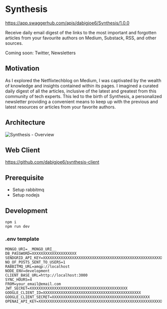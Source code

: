# Synthesis

https://app.swaggerhub.com/apis/dabigjoe6/Synthesis/1.0.0

Receive daily email digest of the links to the most important and forgotten articles from your favourite authors on Medium, Substack, RSS, and other sources.

Coming soon: Twitter, Newsletters

## Motivation
As I explored the Netflixtechblog on Medium, I was captivated by the wealth of knowledge and insights contained within its pages. I imagined a curated daily digest of all the articles, inclusive of the latest and greatest from this community of tech experts. This led to the birth of Synthesis, a personalized newsletter providing a convenient means to keep up with the previous and latest resources or articles from your favorite authors.

## Architecture
![Synthesis - Overview](https://user-images.githubusercontent.com/20970329/196035399-cced71fb-1b7e-4139-a15b-5c23c671a4a7.png)

## Web Client
https://github.com/dabigjoe6/synthesis-client


## Prerequisite
- Setup rabbitmq
- Setup nodejs

## Development
```
npm i
npm run dev
```

### .env template
```
MONGO_URI=__MONGO_URI__
DB_PASSWORD=XXXXXXXXXXXXXXXXXXXX
SENDGRID_API_KEY=XXXXXXXXXXXXXXXXXXXXXXXXXXXXXXXXXXXXXXXXXXXXXXXXXXXXXXXXXXXXXXX
NO_OF_POSTS_SENT_TO_USERS=1
RABBITMQ_URL=amqp://localhost
NODE_ENV=development
CLIENT_BASE_URL=http://localhost:3000
SYNC_HOURS=4
FROM=your_email@email.com
JWT_SECRET=XXXXXXXXXXXXXXXXXXXXXXXXXXXXXXXXXXXXXXXXXXXX
GOOGLE_CLIENT_ID=XXXXXXXXXXXXXXXXXXXXXXXXXXXXXXXXXXXXXXXXXXXX
GOOGLE_CLIENT_SECRET=XXXXXXXXXXXXXXXXXXXXXXXXXXXXXXXXXXXXXXXXXXXX
OPENAI_API_KEY=XXXXXXXXXXXXXXXXXXXXXXXXXXXXXXXXXXXXXXXXXXXXXXXXXXXXXXXXXXXXXXX
```
